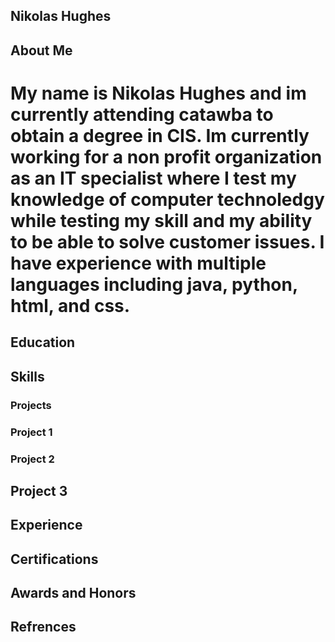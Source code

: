 

## Nikolas Hughes


## About Me
# My name is Nikolas Hughes and im currently attending catawba to obtain a degree in CIS. Im currently working for a non profit organization as an IT specialist where I test my knowledge of computer technoledgy while testing my skill and my ability to be able to solve customer issues. I have experience with multiple languages including java, python, html, and css. 

## Education

## Skills


### Projects


### Project 1


### Project 2


## Project 3


## Experience


## Certifications


## Awards and Honors



## Refrences





